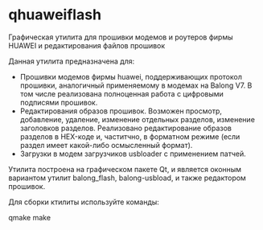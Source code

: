# qhuaweiflash
Графическая утилита для прошивки модемов и роутеров фирмы HUAWEI и редактирования файлов прошивок

Данная утилита предназначена для:

- Прошивки модемов фирмы huawei, поддерживающих протокол прошивки, аналогичный применяемому в модемах на Balong V7. В том числе реализована полноценная работа с цифровыми подписями прошивок.
- Редактирования образов прошивок. Возможен просмотр, добавление, удаление, изменение отдельных разделов, изменение заголовков разделов. 
Реализовано редактирование образов разделов в HEX-коде и, частитчно, в форматном режиме (если раздел имеет какой-либо осмысленный формат).
- Загрузки в модем загрузчиков usbloader с применением патчей.

Утилита построена на графическом пакете Qt, и является оконным вариантом утилит balong_flash, balong-usbload, и также редактором прошивок.

Для сборки ктилиты используйте команды:

qmake
make
